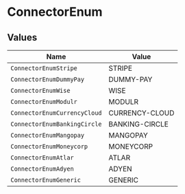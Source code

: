 # ConnectorEnum


## Values

| Name                         | Value                        |
| ---------------------------- | ---------------------------- |
| `ConnectorEnumStripe`        | STRIPE                       |
| `ConnectorEnumDummyPay`      | DUMMY-PAY                    |
| `ConnectorEnumWise`          | WISE                         |
| `ConnectorEnumModulr`        | MODULR                       |
| `ConnectorEnumCurrencyCloud` | CURRENCY-CLOUD               |
| `ConnectorEnumBankingCircle` | BANKING-CIRCLE               |
| `ConnectorEnumMangopay`      | MANGOPAY                     |
| `ConnectorEnumMoneycorp`     | MONEYCORP                    |
| `ConnectorEnumAtlar`         | ATLAR                        |
| `ConnectorEnumAdyen`         | ADYEN                        |
| `ConnectorEnumGeneric`       | GENERIC                      |